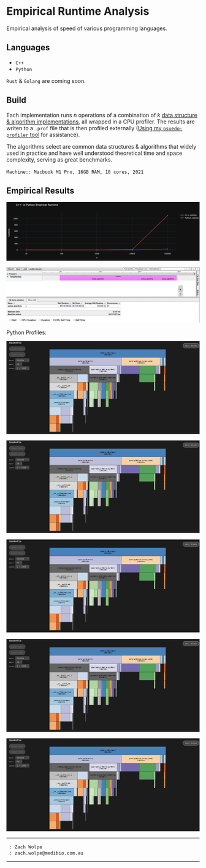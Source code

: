 # Empirical Runtime Analysis

Empirical analysis of speed of various programming languages.

## Languages

- `C++`
- `Python`

`Rust` & `Golang` are coming soon.

## Build


Each implementation runs $n$ operations of a combination of $k$ [data structure & algorithm implementations](https://github.com/ZachWolpe/Data-Structures-and-Algorithms), all wrapped in a CPU profiler. The results are writen to a `.prof` file that is then profiled externally ([Using my `psuedo-profiler` tool](https://github.com/ZachWolpe/Pseudo-Profiler) for assistance).

The algorithms select are common data structures & algorithms that widely used in practice and have well understood theoretical time and space complexity, serving as great benchmarks.

`Machine:: Macbook M1 Pro, 16GB RAM, 10 cores, 2021`

## Empirical Results


![cpyrt](https://github.com/ZachWolpe/empirical-speed-test/blob/main/assets/empirical-performance.png "C++ vs Python Empirical Runtime Performance")


![cpp-profiler](https://github.com/ZachWolpe/empirical-speed-test/blob/main/assets/cpp-profile.png "C++ Full Runtime Profiler: i:{10,100,1000,10000,100000}")



Python Profiles:


![10-ops](https://github.com/ZachWolpe/empirical-speed-test/blob/main/assets/prof-10.png "Python Profiler: 10 operation.")

![100-ops](https://github.com/ZachWolpe/empirical-speed-test/blob/main/assets/prof-10.png "Python Profiler: 100 operation.")

![1000-ops](https://github.com/ZachWolpe/empirical-speed-test/blob/main/assets/prof-10.png "Python Profiler: 1000 operation.")

![10000-ops](https://github.com/ZachWolpe/empirical-speed-test/blob/main/assets/prof-10.png "Python Profiler: 10000 operation.")

![100000-ops](https://github.com/ZachWolpe/empirical-speed-test/blob/main/assets/prof-10.png "Python Profiler: 100000 operation.")


---
```
 : Zach Wolpe
 : zach.wolpe@medibio.com.au
```
---
